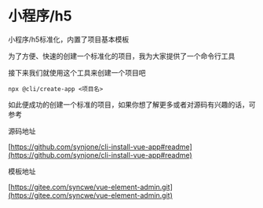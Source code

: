 # 小程序/h5

小程序/h5标准化，内置了项目基本模板

为了方便、快速的创建一个标准化的项目，我为大家提供了一个命令行工具

接下来我们就使用这个工具来创建一个项目吧

```shell
npx @cli/create-app <项目名>
```

如此便成功的创建一个标准的项目，如果你想了解更多或者对源码有兴趣的话，可参考

源码地址

[https://github.com/synjone/cli-install-vue-app#readme](https://github.com/synjone/cli-install-vue-app#readme)

模板地址

[https://gitee.com/syncwe/vue-element-admin.git](https://gitee.com/syncwe/vue-element-admin.git)



